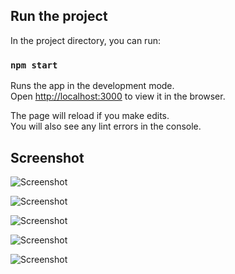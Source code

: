 ## Run the project

In the project directory, you can run:

### `npm start`

Runs the app in the development mode.\
Open [http://localhost:3000](http://localhost:3000) to view it in the browser.

The page will reload if you make edits.\
You will also see any lint errors in the console.


## Screenshot

![Screenshot](screenshot/1.png)

![Screenshot](screenshot/2.png)

![Screenshot](screenshot/3.png)

![Screenshot](screenshot/4.png)

![Screenshot](screenshot/5.png)